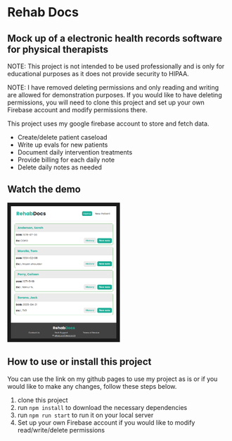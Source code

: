 # Rehab Docs

## Mock up of a electronic health records software for physical therapists

NOTE: This project is not intended to be used professionally and is only for educational purposes as it does not provide security to HIPAA. 

NOTE: I have removed deleting permissions and only reading and writing are allowed for demonstration purposes. If you would like to have deleting permissions, you will need to clone this project and set up your own Firebase account and modify permissions there.

This project uses my google firebase account to store and fetch data.

- Create/delete patient caseload
- Write up evals for new patients
- Document daily intervention treatments
- Provide billing for each daily note
- Delete daily notes as needed

## Watch the demo

<a href="https://youtu.be/VytNw8la8Mk" target="_blank">
<img src="rehab-docs-screenshot.png" alt="Screenshot of home page app " width="240" height="300" border="8" />
</a>

## How to use or install this project

You can use the link on my github pages to use my project as is or if you would like to make any changes, follow these steps below.

1. clone this project
2. run `npm install` to download the necessary dependencies 
3. run `npm run start` to run it on your local server
4. Set up your own Firebase account if you would like to modify read/write/delete permissions
